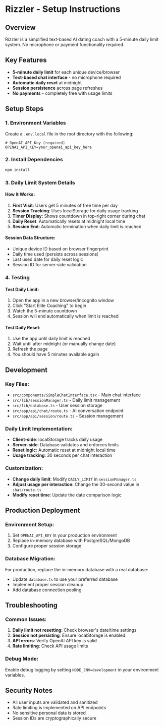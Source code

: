 # Rizzler - Setup Instructions

## Overview
Rizzler is a simplified text-based AI dating coach with a 5-minute daily limit system. No microphone or payment functionality required.

## Key Features
- **5-minute daily limit** for each unique device/browser
- **Text-based chat interface** - no microphone required
- **Automatic daily reset** at midnight
- **Session persistence** across page refreshes
- **No payments** - completely free with usage limits

## Setup Steps

### 1. Environment Variables
Create a `.env.local` file in the root directory with the following:

```env
# OpenAI API Key (required)
OPENAI_API_KEY=your_openai_api_key_here
```

### 2. Install Dependencies
```bash
npm install
```

### 3. Daily Limit System Details

#### How It Works:
1. **First Visit**: Users get 5 minutes of free time per day
2. **Session Tracking**: Uses localStorage for daily usage tracking
3. **Timer Display**: Shows countdown in top-right corner during chat
4. **Daily Reset**: Automatically resets at midnight local time
5. **Session End**: Automatic termination when daily limit is reached

#### Session Data Structure:
- Unique device ID based on browser fingerprint
- Daily time used (persists across sessions)
- Last used date for daily reset logic
- Session ID for server-side validation

### 4. Testing

#### Test Daily Limit:
1. Open the app in a new browser/incognito window
2. Click "Start Elite Coaching" to begin
3. Watch the 5-minute countdown
4. Session will end automatically when limit is reached

#### Test Daily Reset:
1. Use the app until daily limit is reached
2. Wait until after midnight (or manually change date)
3. Refresh the page
4. You should have 5 minutes available again

## Development

### Key Files:
- `src/components/SimpleChatInterface.tsx` - Main chat interface
- `src/lib/sessionManager.ts` - Daily limit management
- `src/lib/database.ts` - User session storage
- `src/app/api/chat/route.ts` - AI conversation endpoint
- `src/app/api/session/route.ts` - Session management

### Daily Limit Implementation:
- **Client-side**: localStorage tracks daily usage
- **Server-side**: Database validates and enforces limits
- **Reset logic**: Automatic reset at midnight local time
- **Usage tracking**: 30 seconds per chat interaction

### Customization:
- **Change daily limit**: Modify `DAILY_LIMIT` in `sessionManager.ts`
- **Adjust usage per interaction**: Change the 30-second value in `chat/route.ts`
- **Modify reset time**: Update the date comparison logic

## Production Deployment

### Environment Setup:
1. Set `OPENAI_API_KEY` in your production environment
2. Replace in-memory database with PostgreSQL/MongoDB
3. Configure proper session storage

### Database Migration:
For production, replace the in-memory database with a real database:
- Update `database.ts` to use your preferred database
- Implement proper session cleanup
- Add database connection pooling

## Troubleshooting

### Common Issues:
1. **Daily limit not resetting**: Check browser's date/time settings
2. **Session not persisting**: Ensure localStorage is enabled
3. **API errors**: Verify OpenAI API key is valid
4. **Rate limiting**: Check API usage limits

### Debug Mode:
Enable debug logging by setting `NODE_ENV=development` in your environment variables.

## Security Notes

- All user inputs are validated and sanitized
- Rate limiting is implemented on API endpoints
- No sensitive personal data is stored
- Session IDs are cryptographically secure 